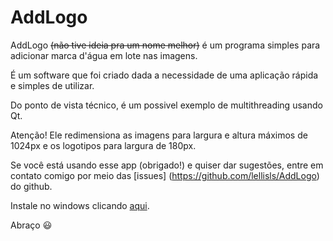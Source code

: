 # AddLogo
AddLogo ~~(não tive ideia pra um nome melhor)~~ é um programa simples para adicionar marca d'água em lote nas imagens.

É um software que foi criado dada a necessidade de uma aplicação rápida e simples de utilizar.

Do ponto de vista técnico, é um possivel exemplo de multithreading usando Qt.

Atenção! Ele redimensiona as imagens para largura e altura máximos de 1024px e os logotipos para largura de 180px.

Se você está usando esse app (obrigado!) e quiser dar sugestões, entre em contato comigo por meio das [issues] (https://github.com/lellisls/AddLogo) do github.

Instale no windows clicando [aqui](https://github.com/lellisls/AddLogo/blob/master/addlogo_installer.exe?raw=true).

Abraço :smiley:
